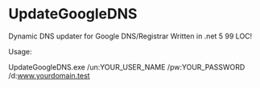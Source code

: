 # UpdateGoogleDNS
Dynamic DNS updater for Google DNS/Registrar 
Written in .net 5
99 LOC!

Usage:

UpdateGoogleDNS.exe /un:YOUR_USER_NAME /pw:YOUR_PASSWORD /d:www.yourdomain.test
